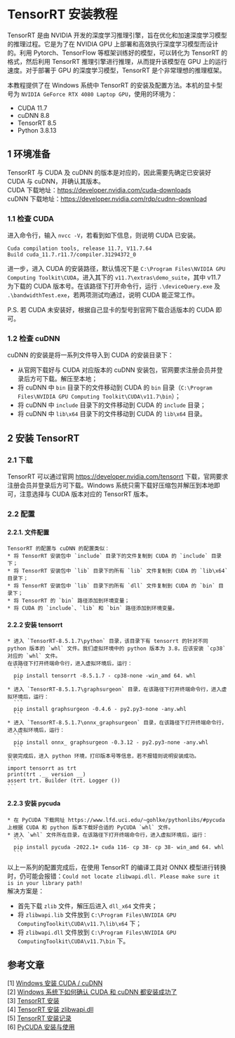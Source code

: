 # TensorRT 安装教程

TensorRT 是由 NVIDIA 开发的深度学习推理引擎，旨在优化和加速深度学习模型的推理过程。它是为了在 NVIDIA GPU 上部署和高效执行深度学习模型而设计的。利用 Pytorch、TensorFlow 等框架训练好的模型，可以转化为 TensorRT 的格式，然后利用 TensorRT 推理引擎进行推理，从而提升该模型在 GPU 上的运行速度。对于部署于 GPU 的深度学习模型，TensorRT 是个非常理想的推理框架。

本教程提供了在 Windows 系统中 TensorRT 的安装及配置方法。本机的显卡型号为 `NVIDIA GeForce RTX 4080 Laptop GPU`，使用的环境为：
* CUDA 11.7
* cuDNN 8.8
* TensorRT 8.5
* Python 3.8.13

## 1 环境准备
TensorRT 与 CUDA 及 cuDNN 的版本是对应的，因此需要先确定已安装好 CUDA 与 cuDNN，并确认其版本。 <br>
CUDA 下载地址：https://developer.nvidia.com/cuda-downloads <br>
cuDNN 下载地址：https://developer.nvidia.com/rdp/cudnn-download <br>

### 1.1 检查 CUDA
进入命令行，输入 `nvcc -V`，若看到如下信息，则说明 CUDA 已安装。
```
Cuda compilation tools, release 11.7, V11.7.64
Build cuda_11.7.r11.7/compiler.31294372_0
```
进一步，进入 CUDA 的安装路径，默认情况下是 `C:\Program Files\NVIDIA GPU Computing Toolkit\CUDA`，进入其下的 `v11.7\extras\demo_suite`，其中 v11.7 为下载的 CUDA 版本号。在该路径下打开命令行，运行 `.\deviceQuery.exe` 及 `.\bandwidthTest.exe`，若两项测试均通过，说明 CUDA 能正常工作。

P.S. 若 CUDA 未安装好，根据自己显卡的型号到官网下载合适版本的 CUDA 即可。

### 1.2 检查 cuDNN
cuDNN 的安装是将一系列文件导入到 CUDA 的安装目录下：
* 从官网下载好与 CUDA 对应版本的 cuDNN 安装包，官网要求注册会员并登录后方可下载。解压至本地；
* 将 cuDNN 中 `bin` 目录下的文件移动到 CUDA 的 `bin` 目录（`C:\Program Files\NVIDIA GPU Computing Toolkit\CUDA\v11.7\bin`）；
* 将 cuDNN 中 `include` 目录下的文件移动到 CUDA 的 `include` 目录；
* 将 cuDNN 中 `lib\x64` 目录下的文件移动到 CUDA 的 `lib\x64` 目录。

## 2 安装 TensorRT
### 2.1 下载
TensorRT 可以通过官网 https://developer.nvidia.com/tensorrt 下载，官网要求注册会员并登录后方可下载。Windows 系统只需下载好压缩包并解压到本地即可，注意选择与 CUDA 版本对应的 TensorRT 版本。

### 2.2 配置
#### 2.2.1. 文件配置
    TensorRT 的配置与 cuDNN 的配置类似：
    * 将 TensorRT 安装包中 `include` 目录下的文件复制到 CUDA 的 `include` 目录下；
    * 将 TensorRT 安装包中 `lib` 目录下的所有 `lib` 文件复制到 CUDA 的 `lib\x64` 目录下；
    * 将 TensorRT 安装包中 `lib` 目录下的所有 `dll` 文件复制到 CUDA 的 `bin` 目录下；
    * 将 TensorRT 的 `bin` 路径添加到环境变量；
    * 将 CUDA 的 `include`、`lib` 和 `bin` 路径添加到环境变量。

#### 2.2.2 安装 tensorrt
    * 进入 `TensorRT-8.5.1.7\python` 目录，该目录下有 tensorrt 的针对不同 python 版本的 `whl` 文件。我们虚拟环境中的 python 版本为 3.8，应该安装 `cp38` 对应的 `whl` 文件。
    在该路径下打开终端命令行，进入虚拟环境后，运行：
      ```
      pip install tensorrt -8.5.1.7 - cp38-none -win_amd 64. whl
      ```
    * 进入 `TensorRT-8.5.1.7\graphsurgeon` 目录，在该路径下打开终端命令行，进入虚拟环境后，运行：
      ```
      pip install graphsurgeon -0.4.6 - py2.py3-none -any.whl
      ```
    * 进入 `TensorRT-8.5.1.7\onnx_graphsurgeon` 目录，在该路径下打开终端命令行，进入虚拟环境后，运行：
      ```
      pip install onnx_ graphsurgeon -0.3.12 - py2.py3-none -any.whl
      ```
    安装完成后，进入 python 环境，打印版本号等信息，若不报错则说明安装成功。
    ```
    import tensorrt as trt
    print(trt .__ version __)
    assert trt. Builder (trt. Logger ())
    ```

#### 2.2.3 安装 pycuda
    * 在 PyCUDA 下载网址 https://www.lfd.uci.edu/~gohlke/pythonlibs/#pycuda 上根据 CUDA 和 python 版本下载好合适的 PyCUDA `whl` 文件。
    * 进入 `whl` 文件所在目录，在该路径下打开终端命令行，进入虚拟环境后，运行：
      ```
      pip install pycuda ‑2022.1+ cuda 116‑ cp 38‑ cp 38‑ win_amd 64. whl
      ```

以上一系列的配置完成后，在使用 TensorRT 的编译工具对 ONNX 模型进行转换时，仍可能会报错：`Could not locate zlibwapi.dll. Please make sure it is in your library path!` <br>
解决方案是：
* 首先下载 `zlib` 文件，解压后进入 `dll_x64` 文件夹；
* 将 `zlibwapi.lib` 文件放到 `C:\Program Files\NVIDIA GPU ComputingToolkit\CUDA\v11.7\lib\x64` 下；
* 将 `zlibwapi.dll` 文件放到 `C:\Program Files\NVIDIA GPU ComputingToolkit\CUDA\v11.7\bin` 下。


## 参考文章
[1] [Windows 安装 CUDA / cuDNN](https://zhuanlan.zhihu.com/p/99880204?from_voters_page=true) <br>
[2] [Windows 系统下如何确认 CUDA 和 cuDNN 都安装成功了](https://blog.csdn.net/qq_35768355/article/details/132985948) <br>
[3] [TensorRT 安装](https://blog.csdn.net/weixin_51691064/article/details/130403978) <br>
[4] [TensorRT 安装 zlibwapi.dll](https://blog.csdn.net/weixin_42166222/article/details/130625663) <br>
[5] [TensorRT 安装记录](https://blog.csdn.net/qq_37541097/article/details/114847600) <br>
[6] [PyCUDA 安装与使用](https://blog.csdn.net/qq_41910905/article/details/109650182)
